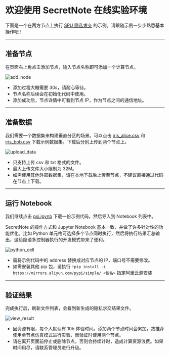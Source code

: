 # 欢迎使用 SecretNote 在线实验环境

下面是一个在两方节点上执行 [SPU 隐私求交](https://www.secretflow.org.cn/docs/secretflow/latest/zh-Hans/tutorial/PSI_On_SPU) 的示例。请跟随示例一步步熟悉基本操作吧！

---

## 准备节点

在页面右上角点击添加节点，输入节点名称即可添加一个计算节点。

![add_node](https://mdn.alipayobjects.com/huamei_usjdcg/afts/img/A*eW10TZkpAbgAAAAAAAAAAAAADo6HAQ/fmt.webp)

- 添加过程大概需要 30s，请耐心等待。
- 节点名称后续会在初始化代码中使用。
- 添加成功后，节点详情中可看到节点 IP，作为节点之间的通信地址。

---

## 准备数据

我们需要一个数据集来构建垂直分区的场景。可以点击 [iris_alice.csv](https://github.com/secretflow/secretnote/blob/main/docs/guide/data/iris_alice.csv) 和 [iris_bob.csv](https://github.com/secretflow/secretnote/blob/main/docs/guide/data/iris_bob.csv) 下载示例数据集。下载后分别上传到两个节点上。

![upload_data](https://mdn.alipayobjects.com/huamei_usjdcg/afts/img/A*GR6hSori6ekAAAAAAAAAAAAADo6HAQ/fmt.webp)

- 只支持上传 csv 和 txt 格式的文件。
- 最大上传文件大小限制为 32M。
- 如需使用其他外部数据集，请在本地下载后上传至节点，不建议直接通过代码在节点上下载。

---

## 运行 Notebook

我们继续点击 [psi.ipynb](https://github.com/secretflow/secretnote/blob/main/docs/guide/data/psi.ipynb) 下载一份示例代码，然后导入到 Notebook 列表中。

SecretNote 的操作方式和 Jupyter Notebook 基本一致，并做了许多针对性的功能优化。比如 Python 单元格可选择多个节点同时执行，然后将执行结果汇总输出，这给隐语多控制器执行的开发模式带来了便利。

![python_cell](https://mdn.alipayobjects.com/huamei_usjdcg/afts/img/A*dJVKTbT0KwAAAAAAAAAAAAAADo6HAQ/fmt.webp)

- 需将示例代码中的 address 替换成对应节点的 IP，端口号不需要修改。
- 如需安装其他 pip 包，请执行 `!pip install -i https://mirrors.aliyun.com/pypi/simple/ <包名>` 指定阿里云源安装

---

## 验证结果

完成执行后，刷新文件列表，会看到新生成的隐私求交结果文件。

![view_result](https://mdn.alipayobjects.com/huamei_usjdcg/afts/img/A*0LTDTYc9Tl4AAAAAAAAAAAAADo6HAQ/fmt.webp)

- 因资源有限，每个人默认有 10h 体验时间。添加两个节点时间会累加，故推荐使用单节点仿真模式进行实验，而验证时使用两个节点。
- 请在离开页面前停止或删除节点，否则会持续计时，造成计算资源浪费。如果时间用尽，请联系管理员进行升级。
